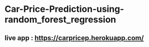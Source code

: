 # Car-Price-Prediction-using-random_forest_regression

## live app : https://carpricep.herokuapp.com/

